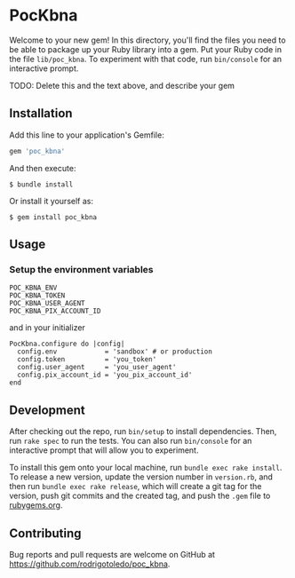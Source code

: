 # PocKbna

Welcome to your new gem! In this directory, you'll find the files you need to be able to package up your Ruby library into a gem. Put your Ruby code in the file `lib/poc_kbna`. To experiment with that code, run `bin/console` for an interactive prompt.

TODO: Delete this and the text above, and describe your gem

## Installation

Add this line to your application's Gemfile:

```ruby
gem 'poc_kbna'
```

And then execute:

    $ bundle install

Or install it yourself as:

    $ gem install poc_kbna

## Usage

### Setup the environment variables

```
POC_KBNA_ENV
POC_KBNA_TOKEN
POC_KBNA_USER_AGENT
POC_KBNA_PIX_ACCOUNT_ID
```

and in your initializer

```
PocKbna.configure do |config|
  config.env            = 'sandbox' # or production
  config.token          = 'you_token'
  config.user_agent     = 'you_user_agent'
  config.pix_account_id = 'you_pix_account_id'
end
```


## Development

After checking out the repo, run `bin/setup` to install dependencies. Then, run `rake spec` to run the tests. You can also run `bin/console` for an interactive prompt that will allow you to experiment.

To install this gem onto your local machine, run `bundle exec rake install`. To release a new version, update the version number in `version.rb`, and then run `bundle exec rake release`, which will create a git tag for the version, push git commits and the created tag, and push the `.gem` file to [rubygems.org](https://rubygems.org).

## Contributing

Bug reports and pull requests are welcome on GitHub at https://github.com/rodrigotoledo/poc_kbna.
